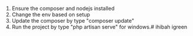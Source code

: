 1.  Ensure the composer and nodejs installed
2.  Change the env based on setup
3.  Update the composer by type "composer update"
4.  Run the project by type "php artisan serve" for windows.# ihibah
igreen

